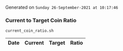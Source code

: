 Generated on `Sunday 26-September-2021 at 10:17:46`

### Current to Target Coin Ratio
`current_coin_ratio.sh`

Date|Current|Target|Ratio
---|---|---|---
